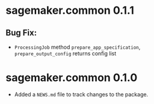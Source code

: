 # sagemaker.common 0.1.1
## Bug Fix:
* `ProcessingJob` method `prepare_app_specification`, `prepare_output_config` returns config list

# sagemaker.common 0.1.0

* Added a `NEWS.md` file to track changes to the package.
